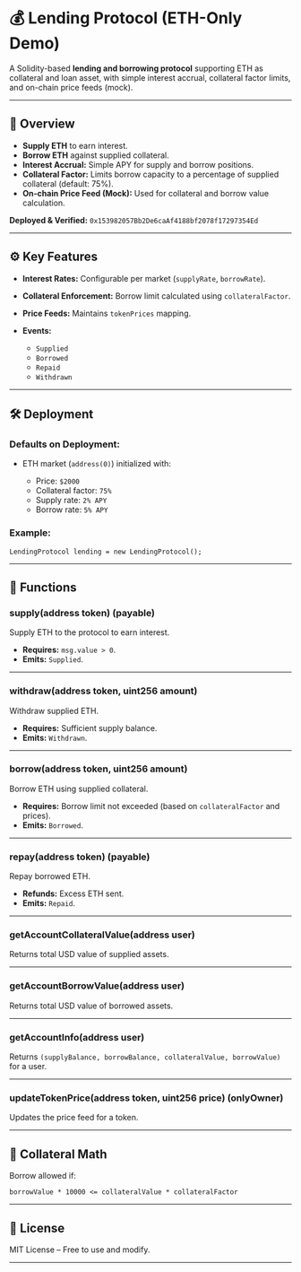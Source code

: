 
# 💰 Lending Protocol (ETH-Only Demo)

A Solidity-based **lending and borrowing protocol** supporting ETH as collateral and loan asset, with simple interest accrual, collateral factor limits, and on-chain price feeds (mock).

---

## 📌 Overview

* **Supply ETH** to earn interest.
* **Borrow ETH** against supplied collateral.
* **Interest Accrual:** Simple APY for supply and borrow positions.
* **Collateral Factor:** Limits borrow capacity to a percentage of supplied collateral (default: 75%).
* **On-chain Price Feed (Mock):** Used for collateral and borrow value calculation.

**Deployed & Verified:**
`0x153982057Bb2De6caAf4188bf2078f17297354Ed`


---

## ⚙️ Key Features

* **Interest Rates:** Configurable per market (`supplyRate`, `borrowRate`).
* **Collateral Enforcement:** Borrow limit calculated using `collateralFactor`.
* **Price Feeds:** Maintains `tokenPrices` mapping.
* **Events:**

  * `Supplied`
  * `Borrowed`
  * `Repaid`
  * `Withdrawn`

---

## 🛠 Deployment

### Defaults on Deployment:

* ETH market (`address(0)`) initialized with:

  * Price: `$2000`
  * Collateral factor: `75%`
  * Supply rate: `2% APY`
  * Borrow rate: `5% APY`

### Example:

```solidity
LendingProtocol lending = new LendingProtocol();
```

---

## 📜 Functions

### **supply(address token)** (payable)

Supply ETH to the protocol to earn interest.

* **Requires:** `msg.value > 0`.
* **Emits:** `Supplied`.

---

### **withdraw(address token, uint256 amount)**

Withdraw supplied ETH.

* **Requires:** Sufficient supply balance.
* **Emits:** `Withdrawn`.

---

### **borrow(address token, uint256 amount)**

Borrow ETH using supplied collateral.

* **Requires:** Borrow limit not exceeded (based on `collateralFactor` and prices).
* **Emits:** `Borrowed`.

---

### **repay(address token)** (payable)

Repay borrowed ETH.

* **Refunds:** Excess ETH sent.
* **Emits:** `Repaid`.

---

### **getAccountCollateralValue(address user)**

Returns total USD value of supplied assets.

---

### **getAccountBorrowValue(address user)**

Returns total USD value of borrowed assets.

---

### **getAccountInfo(address user)**

Returns `(supplyBalance, borrowBalance, collateralValue, borrowValue)` for a user.

---

### **updateTokenPrice(address token, uint256 price)** (onlyOwner)

Updates the price feed for a token.

---

## 🧮 Collateral Math

Borrow allowed if:

```
borrowValue * 10000 <= collateralValue * collateralFactor
```

---

## 📄 License

MIT License – Free to use and modify.

---
